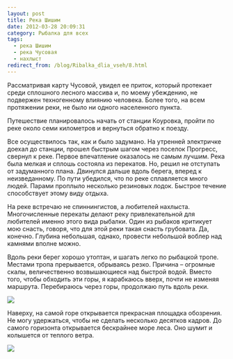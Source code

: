 ```yaml
---
layout: post
title: Река Шишим
date: 2012-03-28 20:09:31
category: Рыбалка для всех
tags:
  - река Шишим
  - река Чусовая
  - нахлыст
redirect_from: /blog/Ribalka_dlia_vseh/8.html
---
```

Рассматривая карту Чусовой, увидел ее приток, который протекает среди
сплошного лесного массива и, по моему убеждению, не подвержен
техногенному влиянию человека. Более того, на всем протяжении реки, не
было ни одного населенного пункта.

Путешествие планировалось начать от станции Коуровка, пройти по реке
около семи километров и вернуться обратно к поезду.

Все осуществилось так, как и было задумано. На утренней электричке
доехал до станции, прошел быстрым шагом через поселок Прогресс, свернул
к реке. Первое впечатление оказалось не самым лучшим. Река была мелкая и
сплошь состояла из перекатов. Но, решил не отступать от задуманного
плана. Двинулся дальше вдоль берега, вперед к неизведанному. По пути
убедился, что по реке сплавляется много людей. Парами проплыло несколько
резиновых лодок. Быстрое течение способствует этому виду отдыха.

На реке встречаю не спиннингистов, а любителей нахлыста. Многочисленные
перекаты делают реку привлекательной для любителей именно этого вида
рыбалки. Один из рыбаков критикует мою снасть, говоря, что для этой реки
такая снасть грубовата. Да, конечно. Глубина небольшая, однако, провести
небольшой воблер над камнями вполне можно.

Вдоль реки берег хорошо утоптан, и шагать легко по рыбацкой тропе.
Местами тропа прерывается, обрываясь резко. Причина – огромные скалы,
величественно возвышающиеся над быстрой водой. Вместо того, чтобы
обходить эти горы, я карабкаюсь вверх, почти не изменяя маршрута.
Перебираюсь через горы, продолжаю путь вдоль реки.

![](http://fishingguru.ru/uploads/images/00/00/01/2012/03/28/2c2f56.jpg)

Наверху, на самой горе открывается прекрасная площадка обозрения. Не
могу удержаться, чтобы не сделать несколько десятков кадров. До самого
горизонта открывается бескрайнее море леса. Оно шумит и колышется от
теплого ветра.

![](http://fishingguru.ru/uploads/images/00/00/01/2012/03/28/3980fe.jpg)
